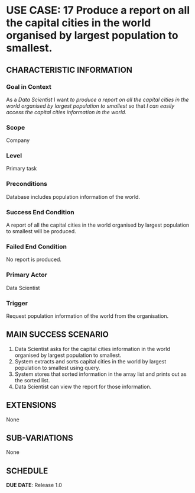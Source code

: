 # USE CASE: 17 Produce a report on all the capital cities in the world organised by largest population to smallest.

## CHARACTERISTIC INFORMATION

### Goal in Context

As a *Data Scientist* I want *to produce a report on all the capital cities in the world organised by largest population to smallest* so that *I can easily access the capital cities information in the world.*

### Scope

Company

### Level

Primary task

### Preconditions

Database includes population information of the world.

### Success End Condition

A report of all the capital cities in the world organised by largest population to smallest will be produced.

### Failed End Condition

No report is produced.

### Primary Actor

Data Scientist

### Trigger

Request population information of the world from the organisation.

## MAIN SUCCESS SCENARIO

1. Data Scientist asks for the capital cities information in the world organised by largest population to smallest.
2. System extracts and sorts capital cities in the world by largest population to smallest using query.
3. System stores that sorted information in the array list and prints out as the sorted list.
4. Data Scientist can view the report for those information.

## EXTENSIONS

None

## SUB-VARIATIONS

None

## SCHEDULE

**DUE DATE**: Release 1.0